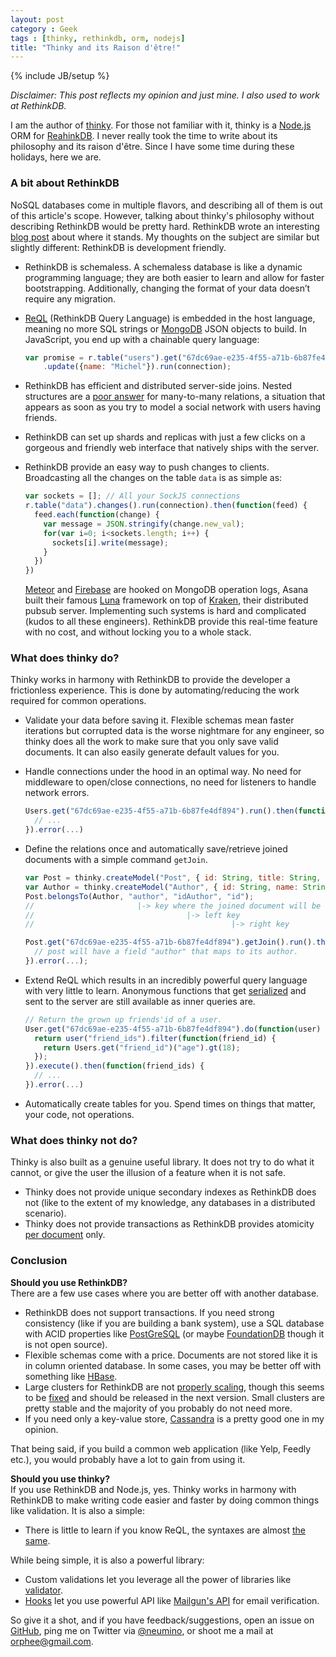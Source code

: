 ```yaml
---
layout: post
category : Geek
tags : [thinky, rethinkdb, orm, nodejs]
title: "Thinky and its Raison d'être!"
---
```

{% include JB/setup %}

*Disclaimer: This post reflects my opinion and just mine. I also used to work at RethinkDB.*

I am the author of [thinky](https://thinky.io). For those not familiar with it,
thinky is a [Node.js](https://nodejs.org) ORM for [ReahinkDB](http://rethinkdb.com). I never really
took the time to write about its philosophy and its raison d'être. Since I
have some time during these holidays, here we are.

### A bit about RethinkDB

NoSQL databases come in multiple flavors, and describing all of them is out of
this article's scope. However, talking about thinky's philosophy without
describing RethinkDB would be pretty hard. RethinkDB wrote an interesting
[blog post](http://www.rethinkdb.com/blog/mongodb-biased-comparison/) about
where it stands. My thoughts on the subject are similar but slightly different:
RethinkDB is development friendly.

- RethinkDB is schemaless. A schemaless database is like a dynamic programming
language; they are both easier to learn and allow for faster bootstrapping.
Additionally, changing the format of your data doesn’t require any migration.

- [ReQL](http://rethinkdb.com/docs/introduction-to-reql/) (RethinkDB Query
Language) is embedded in the host language, meaning no more SQL strings or
[MongoDB](https://www.mongodb.org/) JSON objects to build. In JavaScript, you
end up with a chainable query language:

    ```js
    var promise = r.table("users").get("67dc69ae-e235-4f55-a71b-6b87fe4df894")
        .update({name: "Michel"}).run(connection);
    ```

- RethinkDB has efficient and distributed server-side joins. Nested structures are a [poor answer](http://www.sarahmei.com/blog/2013/11/11/why-you-should-never-use-mongodb/)
for many-to-many relations, a situation that appears as soon as you try to
model a social network with users having friends.

- RethinkDB can set up shards and replicas with just a few clicks on a gorgeous and
friendly web interface that natively ships with the server.

- RethinkDB provide an easy way to push changes to clients. Broadcasting all the
changes on the table `data` is as simple as:

    ```js
    var sockets = []; // All your SockJS connections
    r.table("data").changes().run(connection).then(function(feed) {
      feed.each(function(change) {
        var message = JSON.stringify(change.new_val);
        for(var i=0; i<sockets.length; i++) {
          sockets[i].write(message);
        }
      })
    })
    ```

    [Meteor](https://www.meteor.com/) and [Firebase](https://www.firebase.com/) are
    hooked on MongoDB operation logs, Asana built their famous [Luna](https://asana.com/luna)
    framework on top of [Kraken](https://github.com/Asana/kraken), their
    distributed pubsub server. Implementing such systems is hard and complicated
    (kudos to all these engineers). RethinkDB provide this real-time feature with
    no cost, and without locking you to a whole stack.


### What does thinky do?

Thinky works in harmony with RethinkDB to provide the developer a frictionless
experience. This is done by automating/reducing the work required for common
operations.

- Validate your data before saving it. Flexible schemas mean faster
iterations but corrupted data is the worse nightmare for any engineer,
so thinky does all the work to make sure that you only save valid documents. It
can also easily generate default values for you.

- Handle connections under the hood in an optimal way. No need for middleware
to open/close connections, no need for listeners to handle network errors.

    ```js
    Users.get("67dc69ae-e235-4f55-a71b-6b87fe4df894").run().then(function(user) {
      // ...
    }).error(...)
    ```

- Define the relations once and automatically save/retrieve joined documents with
a simple command `getJoin`.

    ```js
    var Post = thinky.createModel("Post", { id: String, title: String, content: String, idAuthor: String }); 
    var Author = thinky.createModel("Author", { id: String, name: String });
    Post.belongsTo(Author, "author", "idAuthor", "id");
    //                       |-> key where the joined document will be stored
    //                                  |-> left key
    //                                            |-> right key

    Post.get("67dc69ae-e235-4f55-a71b-6b87fe4df894").getJoin().run().then(function(post) {
      // post will have a field "author" that maps to its author.
    }).error(...);
    ```

- Extend ReQL which results in an incredibly powerful query language with
very little to learn. Anonymous functions that get [serialized](http://rethinkdb.com/blog/lambda-functions/) and sent to the server
are still available as inner queries are.

    ```js
    // Return the grown up friends'id of a user.
    User.get("67dc69ae-e235-4f55-a71b-6b87fe4df894").do(function(user) {
      return user("friend_ids").filter(function(friend_id) {
        return Users.get("friend_id")("age").gt(18);
      });
    }).execute().then(function(friend_ids) {
      // ...
    }).error(...)
    ```

- Automatically create tables for you. Spend times on things that matter, your code,
not operations.


### What does thinky not do?

Thinky is also built as a genuine useful library. It does not try to do
what it cannot, or give the user the illusion of a feature when it is
not safe.

- Thinky does not provide unique secondary indexes as RethinkDB does not (like to the extent
of my knowledge, any databases in a distributed scenario).
- Thinky does not provide transactions as RethinkDB provides atomicity [per document](http://rethinkdb.com/docs/architecture/#how-does-the-atomicity-model-work)
only.


### Conclusion

**Should you use RethinkDB?**   
There are a few use cases where you are better off with another database.

- RethinkDB does not support transactions. If you need strong consistency (like if you
are building a bank system), use a SQL database with ACID properties like [PostGreSQL](http://www.postgresql.org/)
(or maybe [FoundationDB](https://foundationdb.org) though it is not open source).
- Flexible schemas come with a price. Documents are not stored like it is in
column oriented database. In some cases, you may be better off with something
like [HBase](http://hbase.apache.org/).
- Large clusters for RethinkDB are not [properly scaling](http://rethinkdb.com/stability/),
though this seems to be [fixed](https://github.com/rethinkdb/rethinkdb/issues/3198)
and should be released in the next version. Small clusters are pretty stable and
the majority of you probably do not need more.
- If you need only a key-value store, [Cassandra](http://cassandra.apache.org/)
is a pretty good one in my opinion.

That being said, if you build a common web application (like Yelp, Feedly etc.),
you would probably have a lot to gain from using it.

**Should you use thinky?**  
If you use RethinkDB and Node.js, yes. Thinky works in harmony with RethinkDB to make writing code easier and
faster by doing common things like validation. It is also a simple:

- There is little to learn if you know ReQL, the syntaxes are almost [the same](https://github.com/neumino/thinky/blob/3b4aa9d0fc120c5d99b438328204a3acfa799d1a/lib/query.js#L375).

While being simple, it is also a powerful library:

- Custom validations let you leverage all the power
of libraries like [validator](https://github.com/chriso/validator.js).
- [Hooks](http://thinky.io/documentation/api/model/#pre) let you use powerful
API like [Mailgun's API](http://documentation.mailgun.com/api-email-validation.html#email-validation)
for email verification.

So give it a shot, and if you have feedback/suggestions, open an issue on [GitHub](https://github.com/neumino/thinky/issues/new),
ping me on Twitter via [@neumino](https://twitter.com/neumino),
or shoot me a mail at [orphee@gmail.com](mailto:orphee@gmai.com).
